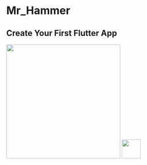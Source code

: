 # Mr_Hammer
## Create Your First Flutter App

<img src="https://user-images.githubusercontent.com/106425118/174007341-54055598-65dd-47c5-a49f-816fb4d33209.png" width="300">


<img src="https://user-images.githubusercontent.com/106425118/173783057-bad35370-e71d-4428-944b-41d199b1cf51.png" height="50">

